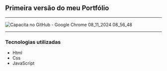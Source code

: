 <h2>Primeira versão do meu Portfólio</h2>
<hr>


![Capacita no GitHub - Google Chrome 08_11_2024 08_56_48](https://github.com/user-attachments/assets/eef64811-7f6c-4e7c-8eaa-0f400de15d8d)

<hr>
<h3>Tecnologias utilizadas</h3>
<ul>
  <li>Html</li>
  <li>Css</li>
  <li>JavaScript</li>
</ul>
